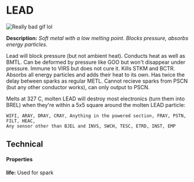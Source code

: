 # LEAD

![Really bad gif lol](https://i.imgur.com/2s8h0oc.gif)

**Description:**  *Soft metal with a low melting point. Blocks pressure, absorbs energy particles.*

Lead will block pressure (but not ambient heat). Conducts heat as well as BMTL. Can be deformed by pressure like GOO but won't disappear under pressure. Immune to VIRS but does not cure it. Kills STKM and BCTR. Absorbs all energy particles and adds their heat to its own. Has twice the delay between sparks as regular METL. Cannot recieve sparks from PSCN (but any other conductor works), can only output to PSCN.

Melts at 327 C, molten LEAD will destroy most electronics (turn them into BREL) when they're within a 5x5 square around the molten LEAD particle:
```
WIFI, ARAY, DRAY, CRAY, Anything in the powered section, FRAY, PSTN, FILT, HEAC,
Any sensor other than BJEL and INVS, SWCH, TESC, ETRD, INST, EMP
```


## Technical
#### Properties
**life:** Used for spark